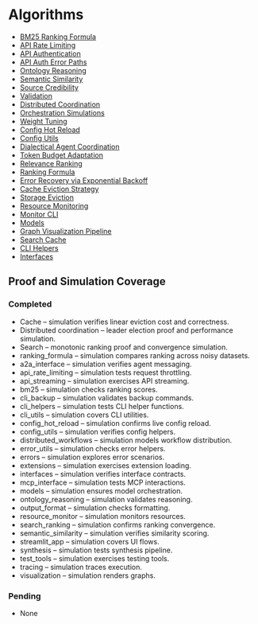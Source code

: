 # Algorithms

- [BM25 Ranking Formula](bm25.md)
- [API Rate Limiting](api_rate_limiting.md)
- [API Authentication](api_authentication.md)
- [API Auth Error Paths](api_auth_error_paths.md)
- [Ontology Reasoning](ontology_reasoning.md)
- [Semantic Similarity](semantic_similarity.md)
- [Source Credibility](source_credibility.md)
- [Validation](validation.md)
- [Distributed Coordination](distributed_coordination.md)
- [Orchestration Simulations](orchestration.md)
- [Weight Tuning](weight_tuning.md)
- [Config Hot Reload](config_hot_reload.md)
- [Config Utils](config_utils.md)
- [Dialectical Agent Coordination](dialectical_coordination.md)
- [Token Budget Adaptation](token_budgeting.md)
- [Relevance Ranking](relevance_ranking.md)
- [Ranking Formula](ranking_formula.md)
- [Error Recovery via Exponential Backoff](error_recovery.md)
- [Cache Eviction Strategy](cache_eviction.md)
- [Storage Eviction](storage_eviction.md)
- [Resource Monitoring](resource_monitor.md)
- [Monitor CLI](monitor_cli.md)
- [Models](models.md)
- [Graph Visualization Pipeline](visualization.md)
- [Search Cache](cache.md)
- [CLI Helpers](cli_helpers.md)
- [Interfaces](interfaces.md)

## Proof and Simulation Coverage

### Completed
- Cache – simulation verifies linear eviction cost and correctness.
- Distributed coordination – leader election proof and performance simulation.
- Search – monotonic ranking proof and convergence simulation.
- ranking_formula – simulation compares ranking across noisy datasets.
- a2a_interface – simulation verifies agent messaging.
- api_rate_limiting – simulation tests request throttling.
- api_streaming – simulation exercises API streaming.
- bm25 – simulation checks ranking scores.
- cli_backup – simulation validates backup commands.
- cli_helpers – simulation tests CLI helper functions.
- cli_utils – simulation covers CLI utilities.
- config_hot_reload – simulation confirms live config reload.
- config_utils – simulation verifies config helpers.
- distributed_workflows – simulation models workflow distribution.
- error_utils – simulation checks error helpers.
- errors – simulation explores error scenarios.
- extensions – simulation exercises extension loading.
- interfaces – simulation verifies interface contracts.
- mcp_interface – simulation tests MCP interactions.
- models – simulation ensures model orchestration.
- ontology_reasoning – simulation validates reasoning.
- output_format – simulation checks formatting.
- resource_monitor – simulation monitors resources.
- search_ranking – simulation confirms ranking convergence.
- semantic_similarity – simulation verifies similarity scoring.
- streamlit_app – simulation covers UI flows.
- synthesis – simulation tests synthesis pipeline.
- test_tools – simulation exercises testing tools.
- tracing – simulation traces execution.
- visualization – simulation renders graphs.

### Pending
- None
